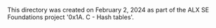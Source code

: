 This directory was created on February 2, 2024 as part of the ALX SE Foundations
project '0x1A. C - Hash tables'.
